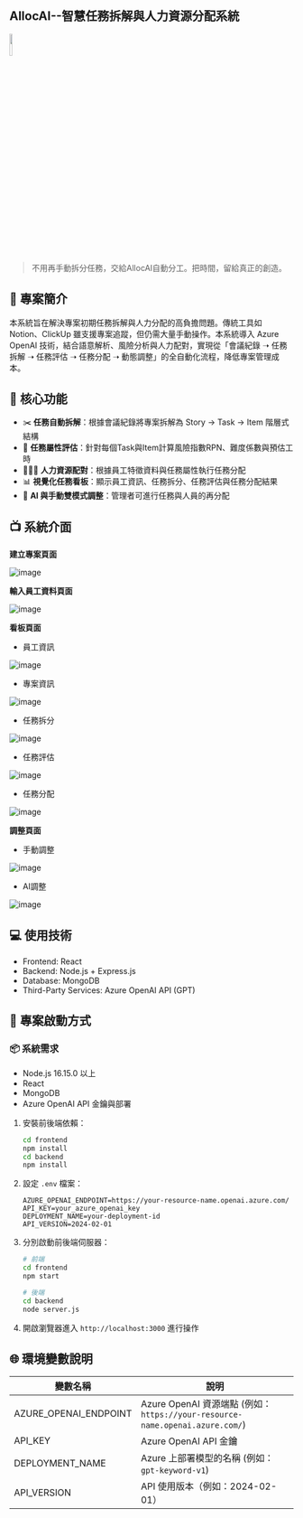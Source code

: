
## AllocAI--智慧任務拆解與人力資源分配系統

<img src="https://github.com/Min-Shung/AllocAI/blob/main/README_pic/logo.png" width="10%" height="10%">

> 不用再手動拆分任務，交給AllocAI自動分工。把時間，留給真正的創造。

## 📌 專案簡介

本系統旨在解決專案初期任務拆解與人力分配的高負擔問題。傳統工具如 Notion、ClickUp 雖支援專案追蹤，但仍需大量手動操作。本系統導入 Azure OpenAI 技術，結合語意解析、風險分析與人力配對，實現從「會議紀錄 ➝ 任務拆解 ➝ 任務評估 ➝ 任務分配 ➝ 動態調整」的全自動化流程，降低專案管理成本。

## 🔧 核心功能

- ✂️ **任務自動拆解**：根據會議紀錄將專案拆解為 Story → Task → Item 階層式結構
- 🧮 **任務屬性評估**：針對每個Task與Item計算風險指數RPN、難度係數與預估工時
- 🧑‍🤝‍🧑 **人力資源配對**：根據員工特徵資料與任務屬性執行任務分配
- 📊 **視覺化任務看板**：顯示員工資訊、任務拆分、任務評估與任務分配結果
- 🔁 **AI 與手動雙模式調整**：管理者可進行任務與人員的再分配

## 📺 系統介面

**建立專案頁面**

![image](https://github.com/Min-Shung/AllocAI/blob/main/README_pic/截圖%202025-06-01%20上午12.28.07.png)

**輸入員工資料頁面**

![image](https://github.com/Min-Shung/AllocAI/blob/main/README_pic/截圖%202025-06-01%20上午12.28.15.png)

**看板頁面**  
-   員工資訊

![image](https://github.com/Min-Shung/AllocAI/blob/main/README_pic/截圖%202025-05-30%20下午6.25.30.png)

-   專案資訊

![image](https://github.com/Min-Shung/AllocAI/blob/main/README_pic/截圖%202025-06-01%20上午12.28.36.png)

-   任務拆分

![image](https://github.com/Min-Shung/AllocAI/blob/main/README_pic/截圖%202025-06-01%20上午12.28.49.png)

-   任務評估

![image](https://github.com/Min-Shung/AllocAI/blob/main/README_pic/截圖%202025-06-01%20上午12.28.55.png)

-   任務分配

![image](https://github.com/Min-Shung/AllocAI/blob/main/README_pic/截圖%202025-06-01%20上午12.08.32.png)

**調整頁面**  
-   手動調整

![image](https://github.com/Min-Shung/AllocAI/blob/main/README_pic/截圖%202025-06-01%20上午12.29.24.png)

-   AI調整

![image](https://github.com/Min-Shung/AllocAI/blob/main/README_pic/截圖%202025-06-01%20上午12.29.07.png)

## 💻 使用技術

- Frontend: React
- Backend: Node.js + Express.js
- Database: MongoDB
- Third-Party Services: Azure OpenAI API (GPT)

## 🚀 專案啟動方式

### 📦 系統需求

- Node.js 16.15.0 以上
- React 
- MongoDB
- Azure OpenAI API 金鑰與部署

1. 安裝前後端依賴：
   ```bash
   cd frontend
   npm install
   cd backend
   npm install
   ```

2. 設定 `.env` 檔案：
   ```
   AZURE_OPENAI_ENDPOINT=https://your-resource-name.openai.azure.com/
   API_KEY=your_azure_openai_key
   DEPLOYMENT_NAME=your-deployment-id
   API_VERSION=2024-02-01
   ```

3. 分別啟動前後端伺服器：
   ```bash
   # 前端
   cd frontend
   npm start

   # 後端
   cd backend
   node server.js
   ```

4. 開啟瀏覽器進入 `http://localhost:3000` 進行操作

## 🌐 環境變數說明

| 變數名稱         | 說明                                                                                      |
|----------------------|--------------------------------------------------------------------------------------------------|
| AZURE_OPENAI_ENDPOINT | Azure OpenAI 資源端點 (例如： `https://your-resource-name.openai.azure.com/`)               |
| API_KEY               | Azure OpenAI API 金鑰                      |
| DEPLOYMENT_NAME       | Azure 上部署模型的名稱 (例如： `gpt-keyword-v1`)                        |
| API_VERSION           | API 使用版本（例如：2024-02-01）                                       |

